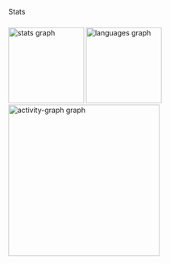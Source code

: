 <p align="left">Stats</p>

###

<div align="left">
  <img src="https://github-readme-stats.vercel.app/api?username=ric-carvalho&hide_title=false&hide_rank=false&show_icons=true&include_all_commits=true&count_private=true&disable_animations=false&theme=dark&locale=en&hide_border=false&order=1" height="150" alt="stats graph"  />
  <img src="https://github-readme-stats.vercel.app/api/top-langs?username=ric-carvalho&locale=en&hide_title=false&layout=compact&card_width=320&langs_count=5&theme=dark&hide_border=true&order=2" height="150" alt="languages graph"  />
  <img src="https://github-readme-activity-graph.vercel.app/graph?username=ric-carvalho&radius=16&theme=github-dark&area=true&order=5" height="300" alt="activity-graph graph"  />
</div>

###
